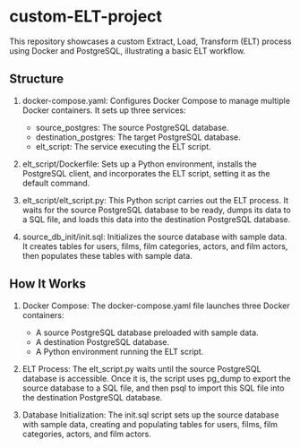 # custom-ELT-project

This repository showcases a custom Extract, Load, Transform (ELT) process using Docker and PostgreSQL, illustrating a basic ELT workflow.

## Structure

1. docker-compose.yaml: Configures Docker Compose to manage multiple Docker containers.
   It sets up three services:

   * source_postgres: The source PostgreSQL database.
   * destination_postgres: The target PostgreSQL database.
   * elt_script: The service executing the ELT script.

3. elt_script/Dockerfile: Sets up a Python environment, installs the PostgreSQL client, and incorporates the ELT script, setting it as the default command.

4. elt_script/elt_script.py: This Python script carries out the ELT process. It waits for the source PostgreSQL database to be ready, dumps its data to a SQL file, and loads this data into the destination PostgreSQL database.

5. source_db_init/init.sql: Initializes the source database with sample data. It creates tables for users, films, film categories, actors, and film actors, then populates these tables with sample data.

## How It Works

1. Docker Compose: The docker-compose.yaml file launches three Docker containers:

   * A source PostgreSQL database preloaded with sample data.
   * A destination PostgreSQL database.
   * A Python environment running the ELT script.

2. ELT Process: The elt_script.py waits until the source PostgreSQL database is accessible. Once it is, the script uses pg_dump to export the source database to a SQL file, and then psql to import this SQL file into the destination PostgreSQL database.

3. Database Initialization: The init.sql script sets up the source database with sample data, creating and populating tables for users, films, film categories, actors, and film actors.
